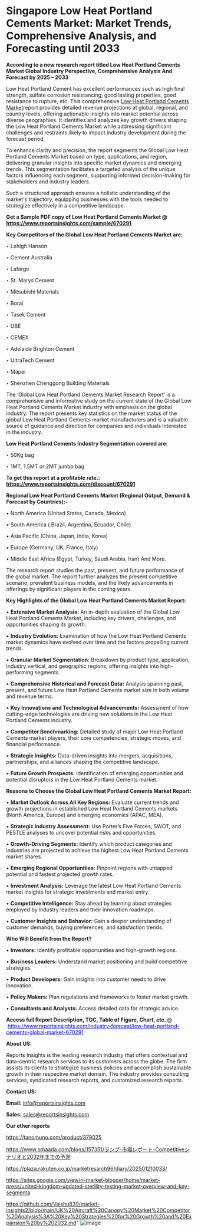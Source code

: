 # Singapore Low Heat Portland Cements Market: Market Trends, Comprehensive Analysis, and Forecasting until 2033

<strong>According to a new research report titled Low Heat Portland Cements Market Global Industry Perspective, Comprehensive Analysis And Forecast by 2025 – 2033</strong>

Low Heat Portland Cement has excellent performances such as high final strength, sulfate corrosion resistancing, good lasting properties, good resistance to rupture, etc. This comprehensive <a href=https://www.reportsinsights.com/sample/670291>Low Heat Portland Cements Market</a>report provides detailed revenue projections at global, regional, and country levels, offering actionable insights into market potential across diverse geographies. It identifies and analyzes key growth drivers shaping the Low Heat Portland Cements Market while addressing significant challenges and restraints likely to impact industry development during the forecast period.

To enhance clarity and precision, the report segments the Global Low Heat Portland Cements Market based on type, applications, and region, delivering granular insights into specific market dynamics and emerging trends. This segmentation facilitates a targeted analysis of the unique factors influencing each segment, supporting informed decision-making for stakeholders and industry leaders.

Such a structured approach ensures a holistic understanding of the market's trajectory, equipping businesses with the tools needed to strategize effectively in a competitive landscape.

<strong>Get a Sample PDF copy of Low Heat Portland Cements Market </strong><strong>@<a href=https://www.reportsinsights.com/sample/670291 style=color:#0000ff;> https://www.reportsinsights.com/sample/670291</a></strong></font>

<strong>Key Competitors of the Global Low Heat Portland Cements Market are:</strong>

‣ Lehigh Hanson

‣ Cement Australia

‣ Lafarge

‣ St. Marys Cement

‣ Mitsubishi Materials

‣ Boral

‣ Tasek Cement

‣ UBE

‣ CEMEX

‣ Adelaide Brighton Cement

‣ UltraTech Cement

‣ Mapei

‣ Shenzhen Chenggong Building Materials

The ‘Global Low Heat Portland Cements Market Research Report’ is a comprehensive and informative study on the current state of the Global Low Heat Portland Cements Market industry with emphasis on the global industry. The report presents key statistics on the market status of the global Low Heat Portland Cements market manufacturers and is a valuable source of guidance and direction for companies and individuals interested in the industry.

<strong>Low Heat Portland Cements Industry Segmentation covered are:</strong>

‣ 50Kg bag

‣ 1MT, 1.5MT or 2MT jumbo bag

<strong>To get this report at a profitable rate.: <a href=https://www.reportsinsights.com/discount/670291 style=color:#0000ff;>https://www.reportsinsights.com/discount/670291</a></strong></font>

<strong>Regional Low Heat Portland Cements Market (Regional Output, Demand &amp; Forecast by Countries):-</strong>

• North America (United States, Canada, Mexico)

• South America ( Brazil, Argentina, Ecuador, Chile)

• Asia Pacific (China, Japan, India, Korea)

• Europe (Germany, UK, France, Italy)

• Middle East Africa (Egypt, Turkey, Saudi Arabia, Iran) And More.

The research report studies the past, present, and future performance of the global market. The report further analyzes the present competitive scenario, prevalent business models, and the likely advancements in offerings by significant players in the coming years.

<strong>Key Highlights of the Global Low Heat Portland Cements Market Report:</strong>

• <strong>Extensive Market Analysis:</strong> An in-depth evaluation of the Global Low Heat Portland Cements Market, including key drivers, challenges, and opportunities shaping its growth.

• <strong>Industry Evolution:</strong> Examination of how the Low Heat Portland Cements market dynamics have evolved over time and the factors propelling current trends.

• <strong>Granular Market Segmentation:</strong> Breakdown by product type, application, industry vertical, and geographic regions, offering insights into high-performing segments.

• <strong>Comprehensive Historical and Forecast Data:</strong> Analysis spanning past, present, and future Low Heat Portland Cements market size in both volume and revenue terms.

• <strong>Key Innovations and Technological Advancements:</strong> Assessment of how cutting-edge technologies are driving new solutions in the Low Heat Portland Cements industry.

• <strong>Competitor Benchmarking:</strong> Detailed study of major Low Heat Portland Cements market players, their core competencies, strategic moves, and financial performance.

• <strong>Strategic Insights:</strong> Data-driven insights into mergers, acquisitions, partnerships, and alliances shaping the competitive landscape.

• <strong>Future Growth Prospects:</strong> Identification of emerging opportunities and potential disruptors in the Low Heat Portland Cements market.

<strong>Reasons to Choose the Global Low Heat Portland Cements Market Report:</strong>

• <strong>Market Outlook Across All Key Regions:</strong> Evaluate current trends and growth projections in established Low Heat Portland Cements markets (North America, Europe) and emerging economies (APAC, MEA).

• <strong>Strategic Industry Assessment:</strong> Use Porter’s Five Forces, SWOT, and PESTLE analyses to uncover potential risks and opportunities.

• <strong>Growth-Driving Segments:</strong> Identify which product categories and industries are projected to achieve the highest Low Heat Portland Cements market shares.

• <strong>Emerging Regional Opportunities:</strong> Pinpoint regions with untapped potential and fastest projected growth rates.

• <strong>Investment Analysis:</strong> Leverage the latest Low Heat Portland Cements market insights for strategic investments and market entry.

• <strong>Competitive Intelligence:</strong> Stay ahead by learning about strategies employed by industry leaders and their innovation roadmaps.

• <strong>Customer Insights and Behavior:</strong> Gain a deeper understanding of customer demands, buying preferences, and satisfaction trends.

<strong>Who Will Benefit from the Report?</strong>

• <strong>Investors:</strong> Identify profitable opportunities and high-growth regions.

• <strong>Business Leaders:</strong> Understand market positioning and build competitive strategies.

• <strong>Product Developers:</strong> Gain insights into customer needs to drive innovation.

• <strong>Policy Makers:</strong> Plan regulations and frameworks to foster market growth.

• <strong>Consultants and Analysts:</strong> Access detailed data for strategic advice.
</ul>
<strong>Access full Report Description, TOC, Table of Figure, Chart, etc. </strong>@  <a href=https://www.reportsinsights.com/industry-forecast/low-heat-portland-cements-global-market-670291 style=color:#0000ff;>https://www.reportsinsights.com/industry-forecast/low-heat-portland-cements-global-market-670291</a></font>

<strong><strong>About US</strong>:</strong>

Reports Insights is the leading research industry that offers contextual and data-centric research services to its customers across the globe. The firm assists its clients to strategize business policies and accomplish sustainable growth in their respective market domain. The industry provides consulting services, syndicated research reports, and customized research reports.

<strong>Contact US:</strong>

<p class=""""><b>Email:</b> <a href=mailto:info@reportsinsights.com>info@reportsinsights.com</a></p>
<p class=""""><b>Sales:</b> <a href=mailto:sales@reportsinsights.com>sales@reportsinsights.com</a></p>

<strong>Our other reports</strong>

<a href=https://tanomuno.com/product/379025>https://tanomuno.com/product/379025</a>

<a href=https://www.omaada.com/blogs/157351/ランプ-市場レポート-Competitiveシナリオと2032年までの予測>https://www.omaada.com/blogs/157351/ランプ-市場レポート-Competitiveシナリオと2032年までの予測</a>

<a href=https://plaza.rakuten.co.jp/marketresarch96/diary/202501210033/>https://plaza.rakuten.co.jp/marketresarch96/diary/202501210033/</a>

<a href=https://sites.google.com/view/ri-market-blogger/home/market-press/united-kingdom-updated-sterility-testing-market-overview-and-key-segmenta>https://sites.google.com/view/ri-market-blogger/home/market-press/united-kingdom-updated-sterility-testing-market-overview-and-key-segmenta</a>

<a href=https://github.com/Vaishu839/market-insights2/blob/main/UK%20Aircraft%20Canopy%20Market%20Competitor%20Analysis%3A%20Key%20Strategies%20for%20Growth%20and%20Expansion%20by%202032.md>https://github.com/Vaishu839/market-insights2/blob/main/UK%20Aircraft%20Canopy%20Market%20Competitor%20Analysis%3A%20Key%20Strategies%20for%20Growth%20and%20Expansion%20by%202032.md</a>"
![image](https://github.com/user-attachments/assets/2c86eb50-d477-47df-8188-20c68bb1725e)
